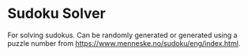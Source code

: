 # Sudoku Solver
For solving sudokus. Can be randomly generated or generated using a puzzle number from https://www.menneske.no/sudoku/eng/index.html.